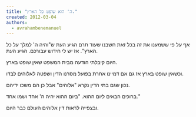 ```yaml
---
title: "ה' הוא שופט כל הארץ."
created: 2012-03-04
authors: 
  - avrahambenemanuel
---
```


אף על פי ששמענו את זה בכל זאת חשבנו שעוד תרם הגיע העת ש"והיה ה' למלך על כל הארץ". אז יש לי חידוש עבורכם. הגיע העת.

היום קיבלתי הודעה מבית המשפט שאין שופט בארץ.

וכשאין שופט בארץ אז גם אם דמיינו אחרת בפועל מסרנו הדין ושפטה לאלוהים לבדו.

נכון שגם בתי הדין נקרא "אלוהים" אבל כן הם משכו ידיהם.

ברוכים הבאים ליום ההוא. "ביום ההוא יהיה ה' אחד ושמו אחד."

ובצפייה לראות דין אלוהים העולם כבר היום.
